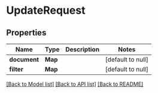 # UpdateRequest
## Properties

Name | Type | Description | Notes
------------ | ------------- | ------------- | -------------
**document** | **Map** |  | [default to null]
**filter** | **Map** |  | [default to null]

[[Back to Model list]](../README.md#documentation-for-models) [[Back to API list]](../README.md#documentation-for-api-endpoints) [[Back to README]](../README.md)

